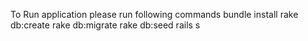 To Run application please run following commands
bundle install
rake db:create
rake db:migrate
rake db:seed
rails s
